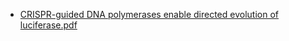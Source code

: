 - [CRISPR-guided DNA polymerases enable directed evolution of luciferase.pdf](https://github.com/idec2021/Edinburgh/files/7343797/CRISPR-guided.DNA.polymerases.enable.directed.evolution.of.luciferase.pdf)


